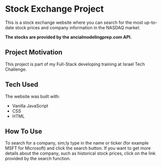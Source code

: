 # Stock Exchange Project

This is a stock exchange website where you can search for the most up-to-date stock prices and company
information in the NASDAQ market.

<b>The stocks are provided by the ancialmodelingprep.com API.</b>

## Project Motivation

This project is part of my Full-Stack developing training at Israel Tech Challenge.

## Tech Used

The website was built with:

- Vanilla JavaScript
- CSS
- HTML

## How To Use

To search for a company, sim;ly type in the name or ticker (for example MSFT for Microsoft) and click the search button.
If you want to get more details about the company, such as historical stock prices, click on the link provided by the search function.

